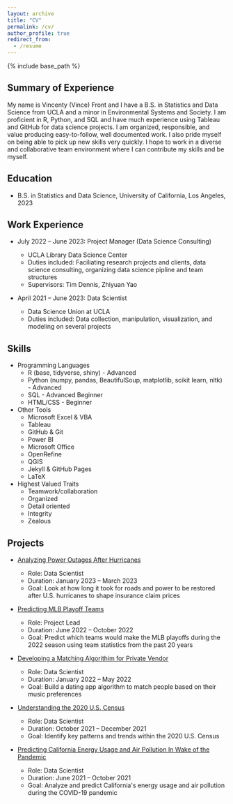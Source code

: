 ```yaml
---
layout: archive
title: "CV"
permalink: /cv/
author_profile: true
redirect_from:
  - /resume
---
```


{% include base_path %}

## Summary of Experience

My name is Vincenty (Vince) Front and I have a B.S. in Statistics and Data Science from UCLA and a minor in Environmental Systems and Society. I am proficient in R, Python, and SQL and have much experience using Tableau and GitHub for data science projects. I am organized, responsible, and value producing easy-to-follow, well documented work. I also pride myself on being able to pick up new skills very quickly. I hope to work in a diverse and collaborative team environment where I can contribute my skills and be myself.

## Education
* B.S. in Statistics and Data Science, University of California, Los Angeles, 2023

## Work Experience
* July 2022 – June 2023: Project Manager (Data Science Consulting)
  * UCLA Library Data Science Center
  * Duties included: Faciliating research projects and clients, data science consulting, organizing data science pipline and team structures
  * Supervisors: Tim Dennis, Zhiyuan Yao

* April 2021 – June 2023: Data Scientist
  * Data Science Union at UCLA
  * Duties included: Data collection, manipulation, visualization, and modeling on several projects
  
## Skills
* Programming Languages
  * R (base, tidyverse, shiny) - Advanced
  * Python (numpy, pandas, BeautifulSoup, matplotlib, scikit learn, nltk) - Advanced
  * SQL - Advanced Beginner
  * HTML/CSS - Beginner
* Other Tools
  * Microsoft Excel & VBA
  * Tableau
  * GitHub & Git
  * Power BI
  * Microsoft Office
  * OpenRefine
  * QGIS
  * Jekyll & GitHub Pages
  * LaTeX
* Highest Valued Traits
  * Teamwork/collaboration
  * Organized
  * Detail oriented
  * Integrity
  * Zealous

## Projects

* [Analyzing Power Outages After Hurricanes](https://vincentyfront.github.io/projects/#Proj5)
  * Role: Data Scientist 
  * Duration: January 2023 – March 2023 
  * Goal: Look at how long it took for roads and power to be restored after U.S. hurricanes to shape insurance claim prices

* [Predicting MLB Playoff Teams](https://vincentyfront.github.io/projects/#Proj4)
  * Role: Project Lead 
  * Duration: June 2022 – October 2022
  * Goal: Predict which teams would make the MLB playoffs during the 2022 season using team statistics from the past 20 years 

* [Developing a Matching Algorithim for Private Vendor](https://vincentyfront.github.io/projects/#Proj3)
  * Role: Data Scientist 
  * Duration: January 2022 – May 2022
  * Goal: Build a dating app algorithm to match people based on their music preferences

* [Understanding the 2020 U.S. Census](https://vincentyfront.github.io/projects/#Proj2)
  * Role: Data Scientist 
  * Duration: October 2021 – December 2021
  * Goal: Identify key patterns and trends within the 2020 U.S. Census

* [Predicting California Energy Usage and Air Pollution In Wake of the Pandemic](https://vincentyfront.github.io/projects/#Proj1)
  * Role: Data Scientist 
  * Duration: June 2021 – October 2021 
  * Goal: Analyze and predict California's energy usage and air pollution during the COVID-19 pandemic
